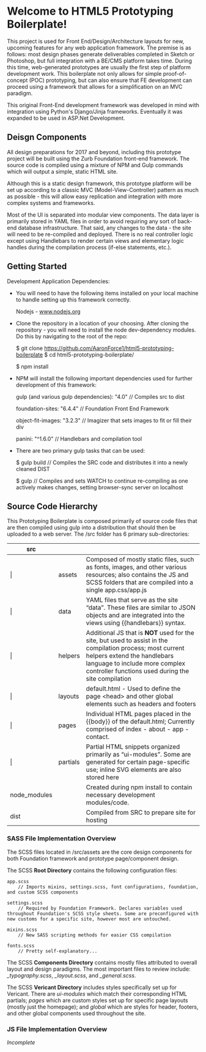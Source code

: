 Welcome to HTML5 Prototyping Boilerplate!
===================

This project is used for Front End/Design/Architecture layouts for new, upcoming features for any web application framework. The premise is as follows: most design phases generate deliverables completed in Sketch or Photoshop, but full integration with a BE/CMS platform takes time. During this time, web-generated prototypes are usually the first step of platform development work. This boilerplate not only allows for simple proof-of-concept (POC) prototyping, but can also ensure that FE development can proceed using a framework that allows for a simplification on an MVC paradigm.

 This original Front-End development framework was developed in mind with integration using Python's Django/Jinja frameworks. Eventually it was expanded to be used in ASP.Net Development. 
 
 Deisgn Components
 -----------------

 All design preparations for 2017 and beyond, including this prototype project will be built using the Zurb Foundation front-end framework. The source code is compiled using a mixture of NPM and Gulp commands which will output a simple, static HTML site.

Although this is a static design framework, this prototype platform will be set up according to a classic MVC (Model-View-Controller) pattern as much as possible - this will allow easy replication and integration with more complex systems and frameworks.

Most of the UI is separated into modular view components. The data layer is primarily stored in YAML files in order to avoid requiring any sort of back-end database infrastructure. That said, any changes to the data - the site will need to be re-compiled and deployed. There is no real controller logic except using Handlebars to render certain views and elementary logic handles during the compilation process (if-else statements, etc.).

Getting Started
---------------

Development Application Dependencies:
+ You will need to have the following items installed on your local machine to handle setting up this framework correctly.

    Nodejs - www.nodejs.org

+  Clone the repository in a location of your choosing. After cloning the repository - you will need to install the node dev-dependency modules. Do this by navigating to the root of the repo:


    $ git clone https://github.com/AaronForce1/html5-prototyping-boilerplate
    $ cd html5-prototyping-boilerplate/

    $ npm install

+  NPM will install the following important dependencies used for further
    development of this framework:


    gulp (and various gulp dependencies): "4.0"
        // Compiles src to dist

    foundation-sites: "6.4.4"
        // Foundation Front End Framework

    object-fit-images: "3.2.3"
        // Imagizer that sets images to fit or fill their div

    panini: "^1.6.0"
        // Handlebars and compilation tool


+  There are two primary gulp tasks that can be used:


    $ gulp build
        // Compiles the SRC code and distributes it into a newly cleaned DIST

    $ gulp
        // Compiles and sets WATCH to continue re-compiling as one actively makes changes, setting browser-sync server on localhost

Source Code Hierarchy
---------------------

This Prototyping Boilerplate is composed primarily of source code files that are then
compiled using gulp into a distribution that should then be uploaded to a web
server. The /src folder has 6 primary sub-directories:

| src           |          |                                                                                                                                                                                                                                   |
|---------------|----------|-----------------------------------------------------------------------------------------------------------------------------------------------------------------------------------------------------------------------------------|
| \|            | assets   | Composed of mostly static files, such as fonts, images, and other various resources; also contains the JS and SCSS folders that are compiled into a single app.css/app.js                                                         |
| \|            | data     | YAML files that serve as the site “data”. These files are similar to JSON objects and are integrated into the views using {{handlebars}} syntax.                                                                                  |
| \|            | helpers  | Additional JS that is **NOT** used for the site, but used to assist in the compilation process; most current helpers extend the handlebars language to include more complex controller functions used during the site compilation |
| \|            | layouts  | default.html - Used to define the page \<head\> and other global elements such as headers and footers                                                                                                                             |
| \|            | pages    | Individual HTML pages placed in the {{body}} of the default.html; Currently comprised of index - about - app - contact.                                                                                                           |
| \|            | partials | Partial HTML snippets organized primarily as “ui-modules”. Some are generated for certain page-specific use; inline SVG elements are also stored here                                                                             |
| node\_modules |          | Created during npm install to contain necessary development modules/code.                                                                                                                                                         |
| dist          |          | Compiled from SRC to prepare site for hosting                                                                                                                                                                                     |



### SASS File Implementation Overview

The SCSS files located in /src/assets are the core design components for both
Foundation framework and prototype page/component design.

The SCSS **Root Directory** contains the following configuration files:

~~~~~~~~~~~~~~~~~~~~~~~~~~~~~~~~~~~~~~~~~~~~~~~~~~~~~~~~~~~~~~~~~~~~~~~~~~~~~~~~
app.scss
    // Imports mixins, settings.scss, font configurations, foundation, and custom SCSS components

settings.scss
    // Required by Foundation Framework. Declares variables used throughout Foundation's SCSS style sheets. Some are preconfigured with new customs for a specific site, however most are untouched.

mixins.scss
    // New SASS scripting methods for easier CSS compilation

fonts.scss
    // Pretty self-explanatory...
~~~~~~~~~~~~~~~~~~~~~~~~~~~~~~~~~~~~~~~~~~~~~~~~~~~~~~~~~~~~~~~~~~~~~~~~~~~~~~~~

The SCSS **Components Directory** contains mostly files attributed to overall
layout and design paradigms. The most important files to review include:
*\_typography.scss*, *\_layout.scss*, and *\_general.scss*.

The SCSS **Vericant Directory** includes styles specifically set up for Vericant.
There are *ui-modules* which match their corresponding HTML partials; *pages*
which are custom styles set up for specific page layouts (mostly just the
homepage); and *global* which are styles for header, footers, and other global
components used throughout the site.

### JS File Implementation Overview

*Incomplete*
